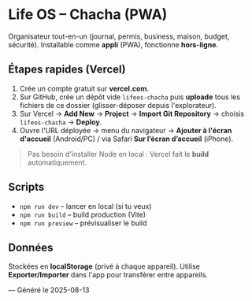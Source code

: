 # Life OS – Chacha (PWA)

Organisateur tout-en-un (journal, permis, business, maison, budget, sécurité). Installable comme **appli** (PWA), fonctionne **hors-ligne**.

## Étapes rapides (Vercel)

1. Crée un compte gratuit sur **vercel.com**.
2. Sur GitHub, crée un dépôt vide `lifeos-chacha` puis **uploade** tous les fichiers de ce dossier (glisser-déposer depuis l'explorateur).
3. Sur Vercel → **Add New** → **Project** → **Import Git Repository** → choisis `lifeos-chacha` → **Deploy**.
4. Ouvre l'URL déployée → menu du navigateur → **Ajouter à l'écran d'accueil** (Android/PC) / via Safari **Sur l’écran d’accueil** (iPhone).

> Pas besoin d'installer Node en local : Vercel fait le **build** automatiquement.

## Scripts

- `npm run dev` – lancer en local (si tu veux)
- `npm run build` – build production (Vite)
- `npm run preview` – prévisualiser le build

## Données

Stockées en **localStorage** (privé à chaque appareil). Utilise **Exporter/Importer** dans l'app pour transférer entre appareils.

— Généré le 2025-08-13
